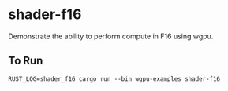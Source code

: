 # shader-f16

Demonstrate the ability to perform compute in F16 using wgpu.

## To Run

```
RUST_LOG=shader_f16 cargo run --bin wgpu-examples shader-f16
```

